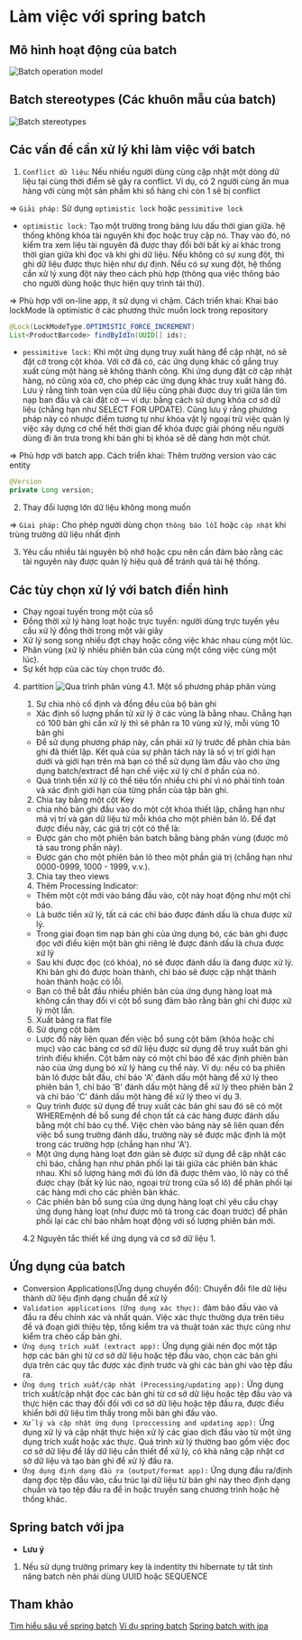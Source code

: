 # Làm việc với spring batch

## Mô hình hoạt động của batch
![Batch operation model](https://spring.io/img/extra/batch-config-diagram.svg)

## Batch stereotypes (Các khuôn mẫu của batch)
![Batch stereotypes](https://spring.io/img/extra/diagram-batch.svg)

## Các vấn đề cần xử lý khi làm việc với batch
1. `Conflict dữ liệu`: Nếu nhiều người dùng cùng cập nhật một dòng dữ liệu tại cùng thời điểm sẽ gây ra conflict.
 Ví dụ, có 2 người cùng ấn mua hàng với cùng một sản phẩm khi số hàng chỉ còn 1 sẽ bị conflict

=> `Giải pháp:` Sử dụng `optimistic lock` hoặc `pessimitive lock`
- `optimistic lock:` Tạo một trường trong bảng lưu dấu thời gian giữa. hệ thống không khóa tài nguyên khi đọc hoặc 
truy cập nó. Thay vào đó, nó kiểm tra xem liệu tài nguyên đã được thay đổi bởi bất kỳ ai khác trong thời gian giữa 
khi đọc và khi ghi dữ liệu. Nếu không có sự xung đột, thì ghi dữ liệu được thực hiện như dự định. Nếu có sự xung đột, 
hệ thống cần xử lý xung đột này theo cách phù hợp (thông qua việc thông báo cho người dùng hoặc thực hiện quy trình tái thử). 

=> Phù hợp với on-line app, ít sử dụng vì chậm.
Cách triển khai: Khai báo lockMode là optimistic ở các phương thức muốn lock trong repository
```java
@Lock(LockModeType.OPTIMISTIC_FORCE_INCREMENT)
List<ProductBarcode> findByIdIn(UUID[] ids);
```

- `pessimitive lock:` Khi một ứng dụng truy xuất hàng để cập nhật, nó sẽ đặt cờ trong cột khóa. Với cờ đã có, các ứng dụng 
khác cố gắng truy xuất cùng một hàng sẽ không thành công. Khi ứng dụng đặt cờ cập nhật hàng, nó cũng xóa cờ, cho phép các 
ứng dụng khác truy xuất hàng đó. Lưu ý rằng tính toàn vẹn của dữ liệu cũng phải được duy trì giữa lần tìm nạp ban đầu và 
cài đặt cờ — ví dụ: bằng cách sử dụng khóa cơ sở dữ liệu (chẳng hạn như SELECT FOR UPDATE). Cũng lưu ý rằng phương pháp 
này có nhược điểm tương tự như khóa vật lý ngoại trừ việc quản lý việc xây dựng cơ chế hết thời gian để khóa được giải
phóng nếu người dùng đi ăn trưa trong khi bản ghi bị khóa sẽ dễ dàng hơn một chút.

=> Phù hợp với batch app.
Cách triển khai: Thêm trường version vào các entity
```java
@Version
private Long version;
```

2. Thay đổi lượng lớn dữ liệu không mong muốn

=> `Giai pháp:` Cho phép người dùng chọn `thông báo lỗi` hoặc `cập nhật` khi trùng trường dữ liệu nhất định

3. Yêu cầu nhiều tài nguyên bộ nhớ hoặc cpu nên cần đảm bảo rằng các tài nguyên này được quản lý hiệu quả để tránh quá tải hệ thống.

## Các tùy chọn xử lý với batch điển hình
- Chạy ngoại tuyến trong một của sổ
- Đồng thời xử lý hàng loạt hoặc trực tuyến: người dùng trực tuyến yêu cầu xử lý đồng thời trong một vài giây
- Xử lý song song nhiều đợt chạy hoặc công việc khác nhau cùng một lúc. 
- Phân vùng (xử lý nhiều phiên bản của cùng một công việc cùng một lúc).
- Sự kết hợp của các tùy chọn trước đó.

4. partition
![Qua trình phân vùng](https://docs.spring.io/spring-batch/reference/_images/partitioned.png)
   4.1. Một số phương pháp phân vùng
   1. Sự chia nhỏ cố định và đồng đều của bộ bản ghi
   - Xác định số lượng phần tử xử lý ở các vùng là bằng nhau. Chẳng hạn có 100 bản ghi cần xử lý thì sẽ phân ra 10 vùng xử lý, mỗi vùng 10 bản ghi
   - Để sử dụng phương pháp này, cần phải xử lý trước để phân chia bản ghi đã thiết lập. Kết quả của sự phân tách này là số vị trí giới hạn dưới và giới hạn trên mà bạn có thể sử dụng làm đầu vào cho ứng dụng batch/extract để hạn chế việc xử lý chỉ ở phần của nó.
   - Quá trình tiền xử lý có thể tiêu tốn nhiều chi phí vì nó phải tính toán và xác định giới hạn của từng phần của tập bản ghi.
   2. Chia tay bằng một cột Key
    - chia nhỏ bản ghi đầu vào do một cột khóa thiết lập, chẳng hạn như mã vị trí và gán dữ liệu từ mỗi khóa cho một phiên bản lô. Để đạt được điều này, các giá trị cột có thể là:
    - Được gán cho một phiên bản batch bằng bảng phân vùng (được mô tả sau trong phần này).
    - Được gán cho một phiên bản lô theo một phần giá trị (chẳng hạn như 0000-0999, 1000 - 1999, v.v.).
   3. Chia tay theo views
   4. Thêm Processing Indicator:
    - Thêm một cột mới vào bảng đầu vào, cột này hoạt động như một chỉ báo. 
    - Là bước tiền xử lý, tất cả các chỉ báo được đánh dấu là chưa được xử lý. 
    - Trong giai đoạn tìm nạp bản ghi của ứng dụng bó, các bản ghi được đọc với điều kiện một bản ghi riêng lẻ được đánh dấu là chưa được xử lý 
    - Sau khi được đọc (có khóa), nó sẽ được đánh dấu là đang được xử lý. Khi bản ghi đó được hoàn thành, chỉ báo sẽ được cập nhật thành hoàn thành hoặc có lỗi. 
    - Bạn có thể bắt đầu nhiều phiên bản của ứng dụng hàng loạt mà không cần thay đổi vì cột bổ sung đảm bảo rằng bản ghi chỉ được xử lý một lần.
   5. Xuất bảng ra flat file
   6. Sử dụng cột băm
    - Lược đồ này liên quan đến việc bổ sung cột băm (khóa hoặc chỉ mục) vào các bảng cơ sở dữ liệu được sử dụng để truy xuất bản ghi trình điều khiển. Cột băm này có một chỉ báo để xác định phiên bản nào của ứng dụng bó xử lý hàng cụ thể này. Ví dụ: nếu có ba phiên bản lô được bắt đầu, chỉ báo 'A' đánh dấu một hàng để xử lý theo phiên bản 1, chỉ báo 'B' đánh dấu một hàng để xử lý theo phiên bản 2 và chỉ báo 'C' đánh dấu một hàng để xử lý theo ví dụ 3.
    - Quy trình được sử dụng để truy xuất các bản ghi sau đó sẽ có một WHEREmệnh đề bổ sung để chọn tất cả các hàng được đánh dấu bằng một chỉ báo cụ thể. Việc chèn vào bảng này sẽ liên quan đến việc bổ sung trường đánh dấu, trường này sẽ được mặc định là một trong các trường hợp (chẳng hạn như 'A').
    - Một ứng dụng hàng loạt đơn giản sẽ được sử dụng để cập nhật các chỉ báo, chẳng hạn như phân phối lại tải giữa các phiên bản khác nhau. Khi số lượng hàng mới đủ lớn đã được thêm vào, lô này có thể được chạy (bất kỳ lúc nào, ngoại trừ trong cửa sổ lô) để phân phối lại các hàng mới cho các phiên bản khác.
    - Các phiên bản bổ sung của ứng dụng hàng loạt chỉ yêu cầu chạy ứng dụng hàng loạt (như được mô tả trong các đoạn trước) để phân phối lại các chỉ báo nhằm hoạt động với số lượng phiên bản mới.
     
   4.2 Nguyên tắc thiết kế ứng dụng và cơ sở dữ liệu
   1. 

## Ứng dụng của batch
- Conversion Applications(Ứng dụng chuyển đổi): Chuyển đổi file dữ liệu thành dữ liệu định dạng chuẩn để xử
lý
- `Validation applications (Ứng dụng xác thực):` đảm bảo đầu vào và đầu ra đều chính xác và nhất quán. Việc xác thực thường dựa trên tiêu đề và đoạn giới thiệu tệp, tổng kiểm tra và thuật toán xác thực cũng như kiểm tra chéo cấp bản ghi.
- `Ứng dụng trích xuất (extract app):` Ứng dụng giải nén đọc một tập hợp các bản ghi từ cơ sở dữ liệu hoặc tệp đầu vào, chọn các bản ghi dựa trên các quy tắc được xác định trước và ghi các bản ghi vào tệp đầu ra.
- `Ứng dụng trích xuất/cập nhật (Processing/updating app):` Ứng dụng trích xuất/cập nhật đọc các bản ghi từ cơ sở dữ liệu hoặc tệp đầu vào và thực hiện các thay đổi đối với cơ sở dữ liệu hoặc tệp đầu ra, được điều khiển bởi dữ liệu tìm thấy trong mỗi bản ghi đầu vào.
- `Xử lý và cập nhật ứng dụng (proccessing and updating app):` Ứng dụng xử lý và cập nhật thực hiện xử lý các giao dịch đầu vào từ một ứng dụng trích xuất hoặc xác thực. Quá trình xử lý thường bao gồm việc đọc cơ sở dữ liệu để lấy dữ liệu cần thiết để xử lý, có khả năng cập nhật cơ sở dữ liệu và tạo bản ghi để xử lý đầu ra.
- `Ứng dụng định dạng đầu ra (output/format app):` Ứng dụng đầu ra/định dạng đọc tệp đầu vào, cấu trúc lại dữ liệu từ bản ghi này theo định dạng chuẩn và tạo tệp đầu ra để in hoặc truyền sang chương trình hoặc hệ thống khác.

## Spring batch với jpa
* __Lưu ý__
1. Nếu sử dụng trường primary key là indentity thì hibernate tự tắt tính năng batch
nên phải dùng UUID hoặc SEQUENCE



## Tham khảo
[Tìm hiểu sâu về spring batch](https://docs.spring.io/spring-batch/reference/spring-batch-architecture.html)
[Ví dụ spring batch](https://github.com/spring-projects/spring-batch/tree/main/spring-batch-samples/src/main/java/org/springframework/batch/samples)
[Spring batch with jpa](https://www.baeldung.com/jpa-hibernate-batch-insert-update)

